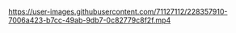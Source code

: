 
https://user-images.githubusercontent.com/71127112/228357910-7006a423-b7cc-49ab-9db7-0c82779c8f2f.mp4

